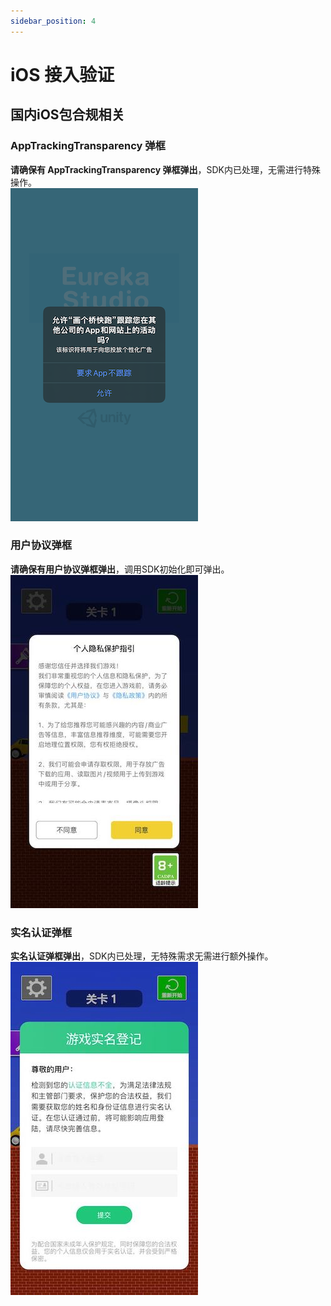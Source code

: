 ```yaml
---
sidebar_position: 4
---
```


# iOS 接入验证
## 国内iOS包合规相关

### AppTrackingTransparency 弹框  
**请确保有 AppTrackingTransparency 弹框弹出**，SDK内已处理，无需进行特殊操作。  
![att](/img/test/att.png)

### 用户协议弹框  
**请确保有用户协议弹框弹出**，调用SDK初始化即可弹出。  
![useragreement](/img/test/useragreement.jpg)

### 实名认证弹框  
**实名认证弹框弹出**，SDK内已处理，无特殊需求无需进行额外操作。   <br />
![realname](/img/test/realname.jpg)

